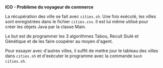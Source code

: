**ICO - Problème du voyageur de commerce**

La récupération des ville se fait avec `cities.sh`. 
Une fois exécuté, les villes sont enregistrées dans le fichier `cities.csv`.
Il est lui même utilisé pour créer les objets Java par la classe Main.

Le but est de programmer les 3 algorithmes Tabou, Recuit Siulé et Génétique et de les faire coopérer au moyen d'agent.

Pour essayer avec d'autres villes, il suffit de mettre  jour le tableau des villes dans `cities.sh` et d'exécuter le programme avec la commande `bash cities.sh`.

 